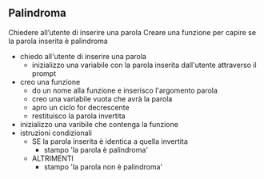 ## Palindroma
Chiedere all’utente di inserire una parola Creare una funzione per capire se la parola inserita è palindroma

- chiedo all'utente di inserire una parola 
  - inizializzo una variabile con la parola inserita dall'utente attraverso il prompt
- creo una funzione
  - do un nome alla funzione e inserisco l'argomento parola 
  - creo una variabile vuota che avrà la parola
  - apro un ciclo for decrescente
  - restituisco la parola invertita
- inizializzo una varibile che contenga la funzione
- istruzioni condizionali
  - SE la parola inserita è identica a quella invertita
    - stampo 'la parola è palindroma'
  - ALTRIMENTI 
    - stampo 'la parola non è palindroma'